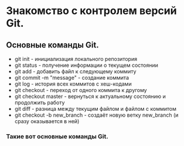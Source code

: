 # Знакомство с контролем версий Git.

## Основные команды Git.

* git init - инициализация локального репозитория
* git status - получение информации о текущем состоянии
* git add - добавить файл к следующему коммиту
* git commit -m "message" - создание коммита
* git log - история всех коммитов с хеш-кодами
* git checkout - переход от одного коммита к другому
* git checkout master - вернуться к актуальному состоянию и продолжить работу
* git diff - разница между текущим файлом и файлом с коммитом
* git checkout -b new_branch - создаёт новую ветку new_branch (и сразу оказывается в ней)

### Такие вот основные команды Git.